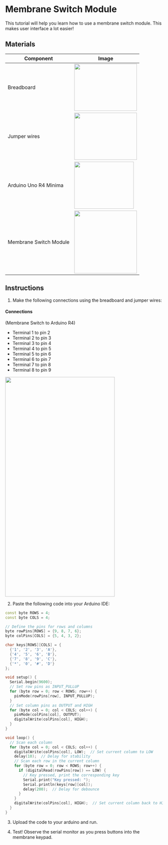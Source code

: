 # Membrane Switch Module
This tutorial will help you learn how to use a membrane switch module. This makes user interface a lot easier!

## Materials
| Component                                   | Image                                                                                          |
|---------------------------------------------|------------------------------------------------------------------------------------------------|
| Breadboard                                  | <img src="/img/docs/UNO-R4-Starter-Kit/breadboard.webp" width="200" height="150" />        |
| Jumper wires                                | <img src="/img/docs/UNO-R4-Starter-Kit/jumper-wires.webp" width="200" height="150" />        |
| Arduino Uno R4 Minima                       | <img src="/img/docs/UNO-R4-Starter-Kit/arduino-r4-minima.webp" width="190" height="150" />        |
| Membrane Switch Module                   | <img src="/img/docs/UNO-R4-Starter-Kit/membrane-switch.webp" width="200" height="200" />                    |

## Instructions

1. Make the following connections using the breadboard and jumper wires:
#### Connections
(Membrane Switch to Arduino R4)
- Terminal 1 to pin 2
- Terminal 2 to pin 3
- Terminal 3 to pin 4
- Terminal 4 to pin 5
- Terminal 5 to pin 6
- Terminal 6 to pin 7
- Terminal 7 to pin 8
- Terminal 8 to pin 9
 <img src="/img/docs/UNO-R4-Starter-Kit/membrane-switch.png" width="350" height="700" /> 

2. Paste the following code into your Arduino IDE:
```cpp
const byte ROWS = 4;
const byte COLS = 4;

// Define the pins for rows and columns
byte rowPins[ROWS] = {9, 8, 7, 6};
byte colPins[COLS] = {5, 4, 3, 2};

char keys[ROWS][COLS] = {
  {'1', '2', '3', 'A'},
  {'4', '5', '6', 'B'},
  {'7', '8', '9', 'C'},
  {'*', '0', '#', 'D'}
};

void setup() {
  Serial.begin(9600);
  // Set row pins as INPUT_PULLUP
  for (byte row = 0; row < ROWS; row++) {
    pinMode(rowPins[row], INPUT_PULLUP);
  }
  // Set column pins as OUTPUT and HIGH
  for (byte col = 0; col < COLS; col++) {
    pinMode(colPins[col], OUTPUT);
    digitalWrite(colPins[col], HIGH);
  }
}

void loop() {
  // Scan each column
  for (byte col = 0; col < COLS; col++) {
    digitalWrite(colPins[col], LOW);  // Set current column to LOW
    delay(10);  // Delay for stability
    // Scan each row in the current column
    for (byte row = 0; row < ROWS; row++) {
      if (digitalRead(rowPins[row]) == LOW) {
        // Key pressed, print the corresponding key
        Serial.print("Key pressed: ");
        Serial.println(keys[row][col]);
        delay(200);  // Delay for debounce
      }
    }
    digitalWrite(colPins[col], HIGH);  // Set current column back to HIGH
  }
}
```

3. Upload the code to your arduino and run.

4. Test! Observe the serial monitor as you press buttons into the membrane keypad.